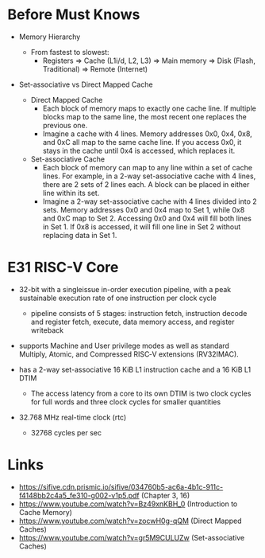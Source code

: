 # Before Must Knows

* Memory Hierarchy
  * From fastest to slowest:
    * Registers => Cache (L1i/d, L2, L3) => Main memory => Disk (Flash, Traditional) => Remote (Internet)

* Set-associative vs Direct Mapped Cache
  * Direct Mapped Cache
    * Each block of memory maps to exactly one cache line. If multiple blocks
      map to the same line, the most recent one replaces the previous one.
    * Imagine a cache with 4 lines. Memory addresses 0x0, 0x4, 0x8, and 0xC all
      map to the same cache line. If you access 0x0, it stays in the cache until
      0x4 is accessed, which replaces it.
  * Set-associative Cache
    * Each block of memory can map to any line within a set of cache lines. For example,
      in a 2-way set-associative cache with 4 lines, there are 2 sets of 2 lines each.
      A block can be placed in either line within its set.
    * Imagine a 2-way set-associative cache with 4 lines divided into 2 sets.
      Memory addresses 0x0 and 0x4 map to Set 1, while 0x8 and 0xC map to Set 2.
      Accessing 0x0 and 0x4 will fill both lines in Set 1. If 0x8 is accessed, it
      will fill one line in Set 2 without replacing data in Set 1.

# E31 RISC-V Core

* 32-bit with a singleissue in-order execution pipeline, with a peak sustainable 
  execution rate of one instruction per clock cycle
  * pipeline consists of 5 stages: instruction fetch, instruction decode and 
    register fetch, execute, data memory access, and register writeback

* supports Machine and User privilege modes as well as standard Multiply, Atomic, and 
  Compressed RISC‑V extensions (RV32IMAC).

* has a 2-way set-associative 16 KiB L1 instruction cache and a 16 KiB L1 DTIM
  * The access latency from a core to its own DTIM is two clock cycles for full words 
    and three clock cycles for smaller quantities

* 32.768 MHz real-time clock (rtc)
  * 32768 cycles per sec

# Links

* https://sifive.cdn.prismic.io/sifive/034760b5-ac6a-4b1c-911c-f4148bb2c4a5_fe310-g002-v1p5.pdf (Chapter 3, 16)
* https://www.youtube.com/watch?v=Bz49xnKBH_0 (Introduction to Cache Memory)
* https://www.youtube.com/watch?v=zocwH0g-qQM (Direct Mapped Caches)
* https://www.youtube.com/watch?v=gr5M9CULUZw (Set-associative Caches)
